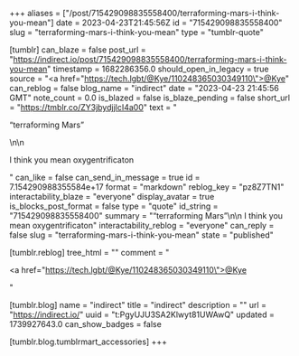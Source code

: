 +++
aliases = ["/post/715429098835558400/terraforming-mars-i-think-you-mean"]
date = 2023-04-23T21:45:56Z
id = "715429098835558400"
slug = "terraforming-mars-i-think-you-mean"
type = "tumblr-quote"

[tumblr]
can_blaze = false
post_url = "https://indirect.io/post/715429098835558400/terraforming-mars-i-think-you-mean"
timestamp = 1682286356.0
should_open_in_legacy = true
source = "<a href=\"https://tech.lgbt/@Kye/110248365030349110\">@Kye</a>"
can_reblog = false
blog_name = "indirect"
date = "2023-04-23 21:45:56 GMT"
note_count = 0.0
is_blazed = false
is_blaze_pending = false
short_url = "https://tmblr.co/ZY3jbydjjlcI4a00"
text = "<p>&ldquo;terraforming Mars&rdquo;</p>\n\n<p>I think you mean oxygentrificaton</p>"
can_like = false
can_send_in_message = true
id = 7.154290988355584e+17
format = "markdown"
reblog_key = "pz8Z7TN1"
interactability_blaze = "everyone"
display_avatar = true
is_blocks_post_format = false
type = "quote"
id_string = "715429098835558400"
summary = "“terraforming Mars”\n\n I think you mean oxygentrificaton"
interactability_reblog = "everyone"
can_reply = false
slug = "terraforming-mars-i-think-you-mean"
state = "published"

[tumblr.reblog]
tree_html = ""
comment = "<p><a href=\"https://tech.lgbt/@Kye/110248365030349110\">@Kye</a></p>"

[tumblr.blog]
name = "indirect"
title = "indirect"
description = ""
url = "https://indirect.io/"
uuid = "t:PgyUJU3SA2Klwyt81UWAwQ"
updated = 1739927643.0
can_show_badges = false

[tumblr.blog.tumblrmart_accessories]
+++
